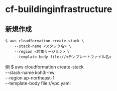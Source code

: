 # cf-buildinginfrastructure

## 新規作成
    $ aws cloudformation create-stack \
        --stack-name <スタック名> \
        --region <対象リージョン> \
        --template-body file://<テンプレートファイル名>

例
    $ aws cloudformation create-stack \
        --stack-name koh3i-nw \
        --region ap-northeast-1 \
        --template-body file://vpc.yaml


